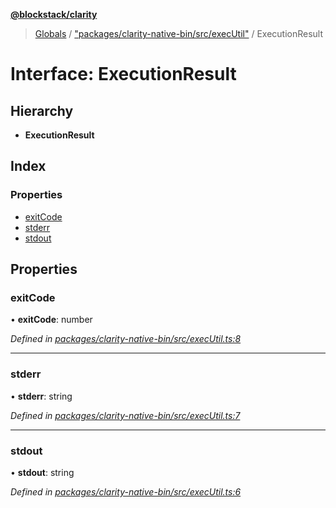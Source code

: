 **[@blockstack/clarity](../README.md)**

> [Globals](../globals.md) / ["packages/clarity-native-bin/src/execUtil"](../modules/_packages_clarity_native_bin_src_executil_.md) / ExecutionResult

# Interface: ExecutionResult

## Hierarchy

- **ExecutionResult**

## Index

### Properties

- [exitCode](_packages_clarity_native_bin_src_executil_.executionresult.md#exitcode)
- [stderr](_packages_clarity_native_bin_src_executil_.executionresult.md#stderr)
- [stdout](_packages_clarity_native_bin_src_executil_.executionresult.md#stdout)

## Properties

### exitCode

• **exitCode**: number

_Defined in [packages/clarity-native-bin/src/execUtil.ts:8](https://github.com/blockstack/clarity-js-sdk/blob/711ac7c/packages/clarity-native-bin/src/execUtil.ts#L8)_

---

### stderr

• **stderr**: string

_Defined in [packages/clarity-native-bin/src/execUtil.ts:7](https://github.com/blockstack/clarity-js-sdk/blob/711ac7c/packages/clarity-native-bin/src/execUtil.ts#L7)_

---

### stdout

• **stdout**: string

_Defined in [packages/clarity-native-bin/src/execUtil.ts:6](https://github.com/blockstack/clarity-js-sdk/blob/711ac7c/packages/clarity-native-bin/src/execUtil.ts#L6)_
